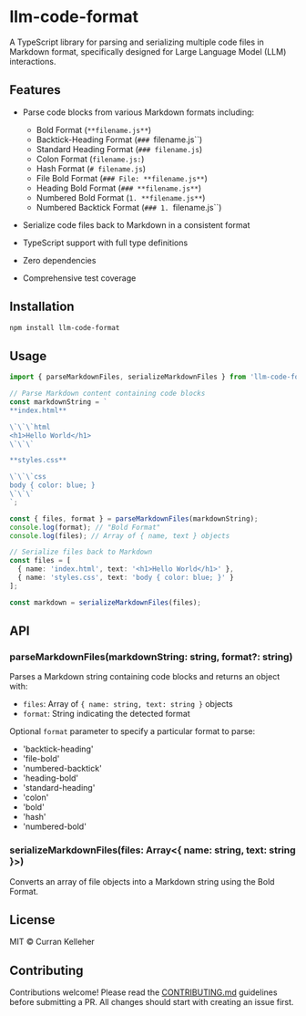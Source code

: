 # llm-code-format

A TypeScript library for parsing and serializing multiple code files in Markdown format, specifically designed for Large Language Model (LLM) interactions.

## Features

- Parse code blocks from various Markdown formats including:
  - Bold Format (`**filename.js**`)
  - Backtick-Heading Format (`### `filename.js``)
  - Standard Heading Format (`### filename.js`)
  - Colon Format (`filename.js:`)
  - Hash Format (`# filename.js`)
  - File Bold Format (`### File: **filename.js**`)
  - Heading Bold Format (`### **filename.js**`)
  - Numbered Bold Format (`1. **filename.js**`)
  - Numbered Backtick Format (`### 1. `filename.js``)

- Serialize code files back to Markdown in a consistent format
- TypeScript support with full type definitions
- Zero dependencies
- Comprehensive test coverage

## Installation

```bash
npm install llm-code-format
```

## Usage

```typescript
import { parseMarkdownFiles, serializeMarkdownFiles } from 'llm-code-format';

// Parse Markdown content containing code blocks
const markdownString = `
**index.html**

\`\`\`html
<h1>Hello World</h1>
\`\`\`

**styles.css**

\`\`\`css
body { color: blue; }
\`\`\`
`;

const { files, format } = parseMarkdownFiles(markdownString);
console.log(format); // "Bold Format"
console.log(files); // Array of { name, text } objects

// Serialize files back to Markdown
const files = [
  { name: 'index.html', text: '<h1>Hello World</h1>' },
  { name: 'styles.css', text: 'body { color: blue; }' }
];

const markdown = serializeMarkdownFiles(files);
```

## API

### parseMarkdownFiles(markdownString: string, format?: string)

Parses a Markdown string containing code blocks and returns an object with:
- `files`: Array of `{ name: string, text: string }` objects
- `format`: String indicating the detected format

Optional `format` parameter to specify a particular format to parse:
- 'backtick-heading'
- 'file-bold'
- 'numbered-backtick'
- 'heading-bold'
- 'standard-heading'
- 'colon'
- 'bold'
- 'hash'
- 'numbered-bold'

### serializeMarkdownFiles(files: Array<{ name: string, text: string }>)

Converts an array of file objects into a Markdown string using the Bold Format.

## License

MIT © Curran Kelleher

## Contributing

Contributions welcome! Please read the [CONTRIBUTING.md](CONTRIBUTING.md) guidelines before submitting a PR. All changes should start with creating an issue first.
